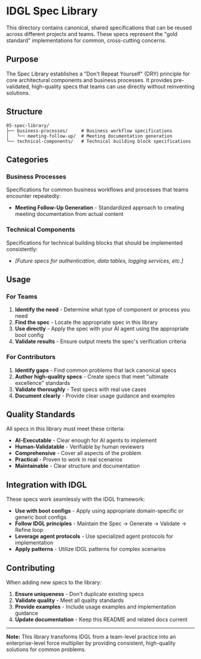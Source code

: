 # IDGL Spec Library

This directory contains canonical, shared specifications that can be reused across different projects and teams. These specs represent the "gold standard" implementations for common, cross-cutting concerns.

## Purpose

The Spec Library establishes a "Don't Repeat Yourself" (DRY) principle for core architectural components and business processes. It provides pre-validated, high-quality specs that teams can use directly without reinventing solutions.

## Structure

```
05-spec-library/
├── business-processes/     # Business workflow specifications
│   └── meeting-follow-up/  # Meeting documentation generation
└── technical-components/   # Technical building block specifications
```

## Categories

### Business Processes
Specifications for common business workflows and processes that teams encounter repeatedly:

- **Meeting Follow-Up Generation** - Standardized approach to creating meeting documentation from actual content

### Technical Components
Specifications for technical building blocks that should be implemented consistently:

- *[Future specs for authentication, data tables, logging services, etc.]*

## Usage

### For Teams
1. **Identify the need** - Determine what type of component or process you need
2. **Find the spec** - Locate the appropriate spec in this library
3. **Use directly** - Apply the spec with your AI agent using the appropriate boot config
4. **Validate results** - Ensure output meets the spec's verification criteria

### For Contributors
1. **Identify gaps** - Find common problems that lack canonical specs
2. **Author high-quality specs** - Create specs that meet "ultimate excellence" standards
3. **Validate thoroughly** - Test specs with real use cases
4. **Document clearly** - Provide clear usage guidance and examples

## Quality Standards

All specs in this library must meet these criteria:

- **AI-Executable** - Clear enough for AI agents to implement
- **Human-Validatable** - Verifiable by human reviewers
- **Comprehensive** - Cover all aspects of the problem
- **Practical** - Proven to work in real scenarios
- **Maintainable** - Clear structure and documentation

## Integration with IDGL

These specs work seamlessly with the IDGL framework:

- **Use with boot configs** - Apply using appropriate domain-specific or generic boot configs
- **Follow IDGL principles** - Maintain the Spec → Generate → Validate → Refine loop
- **Leverage agent protocols** - Use specialized agent protocols for implementation
- **Apply patterns** - Utilize IDGL patterns for complex scenarios

## Contributing

When adding new specs to the library:

1. **Ensure uniqueness** - Don't duplicate existing specs
2. **Validate quality** - Meet all quality standards
3. **Provide examples** - Include usage examples and implementation guidance
4. **Update documentation** - Keep this README and related docs current

---

**Note:** This library transforms IDGL from a team-level practice into an enterprise-level force multiplier by providing consistent, high-quality solutions for common problems.
